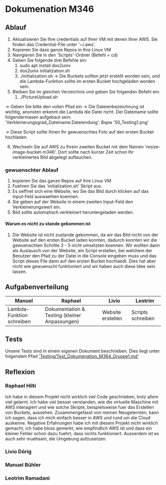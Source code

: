 # Dokumenation M346

## Ablauf
1. Aktualisieren Sie Ihre credentials auf Ihrer VM mit denen Ihrer AWS. Sie finden das Credential-File unter '~/.aws'.
2. Kopieren Sie dass ganze Repos in Ihre Linux VM
3. Navigieren Sie in den 'Scripts'-Ordner (Befehl = cd)
4. Geben Sie folgende drei Befehle ein:
	1. sudo apt install dos2unix
	2. dos2unix initialization.sh
	3. ./initialization.sh
-> Die Buckets sollten jetzt erstellt worden sein, und die Lambda-Funktion sollte im ersten Bucket hochgeladen worden sein.
5. Bleiben Sie im gleichen Verzeichnis und geben Sie folgenden Befehl ein:
	1. ./PictureUpload.sh

-> Geben Sie bitte den vollen Pfad ein
-> Die Dateienbezeichnung ist wichtig, anonsten erkennt die Lambda die Datei nicht. Der Dateiname sollte folgendermasen aufgebaut sein: 'Verkleinerungsgrad_Dateiname.Dateiendung'. Bspw '50_Testing1.png'

-> Diese Script sollte Ihnen Ihr gewuenschtes Foto auf den ersten Bucket hochladen

6. Wechseln Sie auf AWS zu Ihrem zweiten Bucket mit dem Namen 'resize-image-bucket-m346'. Dort sollte nach kurzer Zeit schon Ihr verkleinertes Bild abgelegt auftauchen.


### gewuenschter Ablauf
1. kopieren Sie das ganze Repos auf Ihre Linux VM
2. Fuehren Sie das 'initialization.sh' Skript aus.
3. Es oeffnet sich eine Website, wo Sie das Bild durch klicken auf das Input-Feld auswaehlen koennen.
4. Sie geben auf der Website in einem zweiten Input-Feld den Verkleinerungswert ein.
5. Bild sollte automatisch verkleinert heruntergeladen werden.

#### Warum es nicht zu stande gekommen ist
1. Die Website ist nicht zustande gekommen, da wir das Bild nicht von der Website auf den ersten Bucket laden konnten, dadurch konnten wir die gewuenschten Schritte 3 - 5 nicht umsetzten koennen. Wir wollten dann als Austausch von der Website, ein Script erstellen, bei welchem der Benutzer den Pfad zu der Datei in die Console eingeben muss und das Script dieses File dann auf den ersten Bucket hochlaedt. Dies hat aber nicht wie gewuenscht funktioniert und wir haben auch diese Idee sein lassen.


## Aufgabenverteilung
| Manuel                    | Raphael                                       | Livio                 | Leotrim             |
|---------------------------|-----------------------------------------------|-----------------------|---------------------|
| Lambda-Funktion schreiben | Dokumentation & Testing (kleiner Anpassungen) | Website erstellen     | Scripts schreiben   |

## Tests
Unsere Tests sind in einem eigenen Dokument beschrieben. Dies liegt unter folgendem Pfad ['Testing/Test_Dokumenation_M364_Gruppe1.md'](Testing/Test_Dokumenation_M364_Gruppe1.md)

## Reflexion

### Raphael Hilti
Ich habe in diesem Projekt nicht wirklich viel Code geschrieben, trotz allem viel gelernt. Ich habe viel besser verstanden, wie die virtuelle Maschine mit AWS interagiert und wie solche Skripte, beispielsweise fuer das Erstellen von Buckets, aussehen. Zusammengefasst von meinen Neugelernten, kann ich sagen, dass ich mich einfach besser in AWS und rund um die Cloud auskenne. Negative Erfahrungen habe ich mit diesem Projekt nicht wirklich gemacht, ich habe bloss gemerkt, wie empfindlich AWS ist und dass ein kleiner Fehler schon dazu fuehrt, dass nichts funktioniert. Ausserdem ist es auch sehr muehsam, die Umgebung aufzusetzen.


### Livio Dörig

### Manuel Bühler

### Leotrim Ramadani
